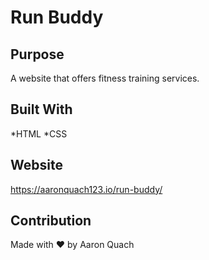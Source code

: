 # Run Buddy

## Purpose
A website that offers fitness training services.

## Built With

*HTML
*CSS

## Website
https://aaronquach123.io/run-buddy/

## Contribution
Made with ❤️ by Aaron Quach
